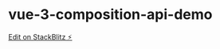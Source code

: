 # vue-3-composition-api-demo

[Edit on StackBlitz ⚡️](https://stackblitz.com/edit/vue-3-composition-api-demo)